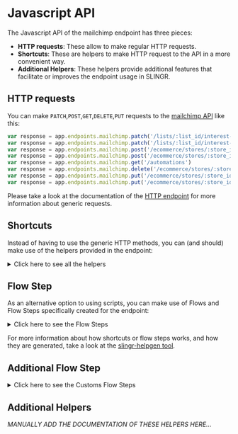 # Javascript API

The Javascript API of the mailchimp endpoint has three pieces:

- **HTTP requests**: These allow to make regular HTTP requests.
- **Shortcuts**: These are helpers to make HTTP request to the API in a more convenient way.
- **Additional Helpers**: These helpers provide additional features that facilitate or improves the endpoint usage in SLINGR.

## HTTP requests
You can make `PATCH`,`POST`,`GET`,`DELETE`,`PUT` requests to the [mailchimp API](API_URL_HERE) like this:
```javascript
var response = app.endpoints.mailchimp.patch('/lists/:list_id/interest-categories/:interest_category_id/interests/:interest_id', body)
var response = app.endpoints.mailchimp.patch('/lists/:list_id/interest-categories/:interest_category_id/interests/:interest_id')
var response = app.endpoints.mailchimp.post('/ecommerce/stores/:store_id/products/:product_id/variants', body)
var response = app.endpoints.mailchimp.post('/ecommerce/stores/:store_id/products/:product_id/variants')
var response = app.endpoints.mailchimp.get('/automations')
var response = app.endpoints.mailchimp.delete('/ecommerce/stores/:store_id/customers/:customer_id')
var response = app.endpoints.mailchimp.put('/ecommerce/stores/:store_id/products/:product_id/variants/:variant_id', body)
var response = app.endpoints.mailchimp.put('/ecommerce/stores/:store_id/products/:product_id/variants/:variant_id')
```

Please take a look at the documentation of the [HTTP endpoint](https://github.com/slingr-stack/http-endpoint#javascript-api)
for more information about generic requests.

## Shortcuts

Instead of having to use the generic HTTP methods, you can (and should) make use of the helpers provided in the endpoint:
<details>
    <summary>Click here to see all the helpers</summary>

<br>

* API URL: '/batch-webhooks/:batch_webhook_id'
* HTTP Method: 'PATCH'
```javascript
app.endpoints.mailchimp.batchWebhooks.patch(batchWebhookId, body)
```
---
* API URL: '/campaign-folders/:folder_id'
* HTTP Method: 'PATCH'
```javascript
app.endpoints.mailchimp.campaignFolders.patch(folderId, body)
```
---
* API URL: '/campaigns/:campaign_id'
* HTTP Method: 'PATCH'
```javascript
app.endpoints.mailchimp.campaigns.patch(campaignId, body)
```
---
* API URL: '/campaigns/:campaign_id/feedback/:feedback_id'
* HTTP Method: 'PATCH'
```javascript
app.endpoints.mailchimp.campaigns.feedback.patch(campaignId, feedbackId, body)
```
---
* API URL: '/ecommerce/stores/:store_id'
* HTTP Method: 'PATCH'
```javascript
app.endpoints.mailchimp.ecommerce.stores.patch(storeId, body)
```
---
* API URL: '/ecommerce/stores/:store_id/carts/:cart_id'
* HTTP Method: 'PATCH'
```javascript
app.endpoints.mailchimp.ecommerce.stores.carts.patch(storeId, cartId, body)
```
---
* API URL: '/ecommerce/stores/:store_id/carts/:cart_id/lines/:line_id'
* HTTP Method: 'PATCH'
```javascript
app.endpoints.mailchimp.ecommerce.stores.carts.lines.patch(storeId, cartId, lineId, body)
```
---
* API URL: '/ecommerce/stores/:store_id/customers/:customer_id'
* HTTP Method: 'PATCH'
```javascript
app.endpoints.mailchimp.ecommerce.stores.customers.patch(storeId, customerId, body)
```
---
* API URL: '/ecommerce/stores/:store_id/orders/:order_id'
* HTTP Method: 'PATCH'
```javascript
app.endpoints.mailchimp.ecommerce.stores.orders.patch(storeId, orderId, body)
```
---
* API URL: '/ecommerce/stores/:store_id/orders/:order_id/lines/:line_id'
* HTTP Method: 'PATCH'
```javascript
app.endpoints.mailchimp.ecommerce.stores.orders.lines.patch(storeId, orderId, lineId, body)
```
---
* API URL: '/ecommerce/stores/:store_id/products/:product_id'
* HTTP Method: 'PATCH'
```javascript
app.endpoints.mailchimp.ecommerce.stores.products.patch(storeId, productId, body)
```
---
* API URL: '/ecommerce/stores/:store_id/products/:product_id/images/:image_id'
* HTTP Method: 'PATCH'
```javascript
app.endpoints.mailchimp.ecommerce.stores.products.images.patch(storeId, productId, imageId, body)
```
---
* API URL: '/ecommerce/stores/:store_id/products/:product_id/variants/:variant_id'
* HTTP Method: 'PATCH'
```javascript
app.endpoints.mailchimp.ecommerce.stores.products.variants.patch(storeId, productId, variantId, body)
```
---
* API URL: '/file-manager/files/:file_id'
* HTTP Method: 'PATCH'
```javascript
app.endpoints.mailchimp.fileManager.files.patch(fileId, body)
```
---
* API URL: '/file-manager/folders/:folder_id'
* HTTP Method: 'PATCH'
```javascript
app.endpoints.mailchimp.fileManager.folders.patch(folderId, body)
```
---
* API URL: '/lists/:list_id'
* HTTP Method: 'PATCH'
```javascript
app.endpoints.mailchimp.lists.patch(listId, body)
```
---
* API URL: '/lists/:list_id/interest-categories/:interest_category_id'
* HTTP Method: 'PATCH'
```javascript
app.endpoints.mailchimp.lists.interestCategories.patch(listId, interestCategoryId, body)
```
---
* API URL: '/lists/:list_id/interest-categories/:interest_category_id/interests/:interest_id'
* HTTP Method: 'PATCH'
```javascript
app.endpoints.mailchimp.lists.interestCategories.interests.patch(listId, interestCategoryId, interestId, body)
```
---
* API URL: '/lists/:list_id/members/:subscriber_hash'
* HTTP Method: 'PATCH'
```javascript
app.endpoints.mailchimp.lists.members.patch(listId, subscriberHash, body)
```
---
* API URL: '/lists/:list_id/members/:subscriber_hash/notes/:note_id'
* HTTP Method: 'PATCH'
```javascript
app.endpoints.mailchimp.lists.members.notes.patch(listId, subscriberHash, noteId, body)
```
---
* API URL: '/lists/:list_id/merge-fields/:merge_id'
* HTTP Method: 'PATCH'
```javascript
app.endpoints.mailchimp.lists.mergeFields.patch(listId, mergeId, body)
```
---
* API URL: '/lists/:list_id/segments/:segment_id'
* HTTP Method: 'PATCH'
```javascript
app.endpoints.mailchimp.lists.segments.patch(listId, segmentId, body)
```
---
* API URL: '/lists/:list_id/webhooks/:webhook_id'
* HTTP Method: 'PATCH'
```javascript
app.endpoints.mailchimp.lists.webhooks.patch(listId, webhookId, body)
```
---
* API URL: '/template-folders/:folder_id'
* HTTP Method: 'PATCH'
```javascript
app.endpoints.mailchimp.templateFolders.patch(folderId, body)
```
---
* API URL: '/templates/:template_id'
* HTTP Method: 'PATCH'
```javascript
app.endpoints.mailchimp.templates.patch(templateId, body)
```
---
* API URL: '/authorized-apps'
* HTTP Method: 'POST'
```javascript
app.endpoints.mailchimp.authorizedApps.post(body)
```
---
* API URL: '/automations/:workflow_id/actions/pause-all-emails'
* HTTP Method: 'POST'
```javascript
app.endpoints.mailchimp.automations.actions.pauseAllEmails.post(workflowId, body)
```
---
* API URL: '/automations/:workflow_id/actions/start-all-emails'
* HTTP Method: 'POST'
```javascript
app.endpoints.mailchimp.automations.actions.startAllEmails.post(workflowId, body)
```
---
* API URL: '/automations/:workflow_id/emails/:workflow_email_id/actions/pause'
* HTTP Method: 'POST'
```javascript
app.endpoints.mailchimp.automations.emails.actions.pause.post(workflowId, workflowEmailId, body)
```
---
* API URL: '/automations/:workflow_id/emails/:workflow_email_id/actions/start'
* HTTP Method: 'POST'
```javascript
app.endpoints.mailchimp.automations.emails.actions.start.post(workflowId, workflowEmailId, body)
```
---
* API URL: '/automations/:workflow_id/emails/:workflow_email_id/queue'
* HTTP Method: 'POST'
```javascript
app.endpoints.mailchimp.automations.emails.queue.post(workflowId, workflowEmailId, body)
```
---
* API URL: '/automations/:workflow_id/removed-subscribers'
* HTTP Method: 'POST'
```javascript
app.endpoints.mailchimp.automations.removedSubscribers.post(workflowId, body)
```
---
* API URL: '/batches'
* HTTP Method: 'POST'
```javascript
app.endpoints.mailchimp.batches.post(body)
```
---
* API URL: '/batch-webhooks'
* HTTP Method: 'POST'
```javascript
app.endpoints.mailchimp.batchWebhooks.post(body)
```
---
* API URL: '/campaign-folders'
* HTTP Method: 'POST'
```javascript
app.endpoints.mailchimp.campaignFolders.post(body)
```
---
* API URL: '/campaigns'
* HTTP Method: 'POST'
```javascript
app.endpoints.mailchimp.campaigns.post(body)
```
---
* API URL: '/campaigns/:campaign_id/actions/cancel-send'
* HTTP Method: 'POST'
```javascript
app.endpoints.mailchimp.campaigns.actions.cancelSend.post(campaignId, body)
```
---
* API URL: '/campaigns/:campaign_id/actions/pause'
* HTTP Method: 'POST'
```javascript
app.endpoints.mailchimp.campaigns.actions.pause.post(campaignId, body)
```
---
* API URL: '/campaigns/:campaign_id/actions/replicate'
* HTTP Method: 'POST'
```javascript
app.endpoints.mailchimp.campaigns.actions.replicate.post(campaignId, body)
```
---
* API URL: '/campaigns/:campaign_id/actions/resume'
* HTTP Method: 'POST'
```javascript
app.endpoints.mailchimp.campaigns.actions.resume.post(campaignId, body)
```
---
* API URL: '/campaigns/:campaign_id/actions/schedule'
* HTTP Method: 'POST'
```javascript
app.endpoints.mailchimp.campaigns.actions.schedule.post(campaignId, body)
```
---
* API URL: '/campaigns/:campaign_id/actions/send'
* HTTP Method: 'POST'
```javascript
app.endpoints.mailchimp.campaigns.actions.send.post(campaignId, body)
```
---
* API URL: '/campaigns/:campaign_id/actions/test'
* HTTP Method: 'POST'
```javascript
app.endpoints.mailchimp.campaigns.actions.test.post(campaignId, body)
```
---
* API URL: '/campaigns/:campaign_id/actions/unschedule'
* HTTP Method: 'POST'
```javascript
app.endpoints.mailchimp.campaigns.actions.unschedule.post(campaignId, body)
```
---
* API URL: '/campaigns/:campaign_id/feedback'
* HTTP Method: 'POST'
```javascript
app.endpoints.mailchimp.campaigns.feedback.post(campaignId, body)
```
---
* API URL: '/conversations/:conversation_id/messages'
* HTTP Method: 'POST'
```javascript
app.endpoints.mailchimp.conversations.messages.post(conversationId, body)
```
---
* API URL: '/ecommerce/stores'
* HTTP Method: 'POST'
```javascript
app.endpoints.mailchimp.ecommerce.stores.post(body)
```
---
* API URL: '/ecommerce/stores/:store_id/carts'
* HTTP Method: 'POST'
```javascript
app.endpoints.mailchimp.ecommerce.stores.carts.post(body)
```
---
* API URL: '/ecommerce/stores/:store_id/carts/:cart_id'
* HTTP Method: 'POST'
```javascript
app.endpoints.mailchimp.ecommerce.stores.carts.post(storeId, body)
```
---
* API URL: '/ecommerce/stores/:store_id/carts/:cart_id/lines'
* HTTP Method: 'POST'
```javascript
app.endpoints.mailchimp.ecommerce.stores.carts.lines.post(storeId, cartId, body)
```
---
* API URL: '/ecommerce/stores/:store_id/customers'
* HTTP Method: 'POST'
```javascript
app.endpoints.mailchimp.ecommerce.stores.customers.post(storeId, body)
```
---
* API URL: '/ecommerce/stores/:store_id/orders'
* HTTP Method: 'POST'
```javascript
app.endpoints.mailchimp.ecommerce.stores.orders.post(storeId, body)
```
---
* API URL: '/ecommerce/stores/:store_id/products'
* HTTP Method: 'POST'
```javascript
app.endpoints.mailchimp.ecommerce.stores.products.post(storeId, body)
```
---
* API URL: '/ecommerce/stores/:store_id/products/:product_id/images'
* HTTP Method: 'POST'
```javascript
app.endpoints.mailchimp.ecommerce.stores.products.images.post(storeId, productId, body)
```
---
* API URL: '/ecommerce/stores/:store_id/products/:product_id/variants'
* HTTP Method: 'POST'
```javascript
app.endpoints.mailchimp.ecommerce.stores.products.variants.post(storeId, productId, body)
```
---
* API URL: '/file-manager/files'
* HTTP Method: 'POST'
```javascript
app.endpoints.mailchimp.fileManager.files.post(body)
```
---
* API URL: '/file-manager/folders'
* HTTP Method: 'POST'
```javascript
app.endpoints.mailchimp.fileManager.folders.post(body)
```
---
* API URL: '/lists'
* HTTP Method: 'POST'
```javascript
app.endpoints.mailchimp.lists.post(body)
```
---
* API URL: '/lists/:list_id'
* HTTP Method: 'POST'
```javascript
app.endpoints.mailchimp.lists.post(body)
```
---
* API URL: '/lists/:list_id/interest-categories'
* HTTP Method: 'POST'
```javascript
app.endpoints.mailchimp.lists.interestCategories.post(body)
```
---
* API URL: '/lists/:list_id/interest-categories/:interest_category_id'
* HTTP Method: 'POST'
```javascript
app.endpoints.mailchimp.lists.interestCategories.post(listId, body)
```
---
* API URL: '/lists/:list_id/interest-categories/:interest_category_id/interests'
* HTTP Method: 'POST'
```javascript
app.endpoints.mailchimp.lists.interestCategories.interests.post(listId, interestCategoryId, body)
```
---
* API URL: '/lists/:list_id/members'
* HTTP Method: 'POST'
```javascript
app.endpoints.mailchimp.lists.members.post(listId, body)
```
---
* API URL: '/lists/:list_id/members/:subscriber_hash/notes'
* HTTP Method: 'POST'
```javascript
app.endpoints.mailchimp.lists.members.notes.post(listId, subscriberHash, body)
```
---
* API URL: '/lists/:list_id/merge-fields'
* HTTP Method: 'POST'
```javascript
app.endpoints.mailchimp.lists.mergeFields.post(listId, body)
```
---
* API URL: '/lists/:list_id/segments'
* HTTP Method: 'POST'
```javascript
app.endpoints.mailchimp.lists.segments.post(body)
```
---
* API URL: '/lists/:list_id/segments/:segment_id'
* HTTP Method: 'POST'
```javascript
app.endpoints.mailchimp.lists.segments.post(listId, body)
```
---
* API URL: '/lists/:list_id/segments/:segment_id/members'
* HTTP Method: 'POST'
```javascript
app.endpoints.mailchimp.lists.segments.members.post(listId, segmentId, body)
```
---
* API URL: '/lists/:list_id/signup-forms'
* HTTP Method: 'POST'
```javascript
app.endpoints.mailchimp.lists.signupForms.post(listId, body)
```
---
* API URL: '/lists/:list_id/webhooks'
* HTTP Method: 'POST'
```javascript
app.endpoints.mailchimp.lists.webhooks.post(listId, body)
```
---
* API URL: '/template-folders'
* HTTP Method: 'POST'
```javascript
app.endpoints.mailchimp.templateFolders.post(body)
```
---
* API URL: '/templates'
* HTTP Method: 'POST'
```javascript
app.endpoints.mailchimp.templates.post(body)
```
---
* API URL: '/authorized-apps'
* HTTP Method: 'GET'
```javascript
app.endpoints.mailchimp.authorizedApps.get()
```
---
* API URL: '/authorized-apps/:app_id'
* HTTP Method: 'GET'
```javascript
app.endpoints.mailchimp.authorizedApps.get()
```
---
* API URL: '/automations'
* HTTP Method: 'GET'
```javascript
app.endpoints.mailchimp.automations.get()
```
---
* API URL: '/automations/:workflow_id'
* HTTP Method: 'GET'
```javascript
app.endpoints.mailchimp.automations.get()
```
---
* API URL: '/automations/:workflow_id/emails'
* HTTP Method: 'GET'
```javascript
app.endpoints.mailchimp.automations.emails.get()
```
---
* API URL: '/automations/:workflow_id/emails/:workflow_email_id'
* HTTP Method: 'GET'
```javascript
app.endpoints.mailchimp.automations.emails.get(workflowId)
```
---
* API URL: '/automations/:workflow_id/emails/:workflow_email_id/queue'
* HTTP Method: 'GET'
```javascript
app.endpoints.mailchimp.automations.emails.queue.get(workflowId)
```
---
* API URL: '/automations/:workflow_id/emails/:workflow_email_id/queue/:subscriber_hash'
* HTTP Method: 'GET'
```javascript
app.endpoints.mailchimp.automations.emails.queue.get(workflowId, workflowEmailId)
```
---
* API URL: '/automations/:workflow_id/removed-subscribers'
* HTTP Method: 'GET'
```javascript
app.endpoints.mailchimp.automations.removedSubscribers.get(workflowId)
```
---
* API URL: '/batches'
* HTTP Method: 'GET'
```javascript
app.endpoints.mailchimp.batches.get()
```
---
* API URL: '/batches/:batch_id'
* HTTP Method: 'GET'
```javascript
app.endpoints.mailchimp.batches.get()
```
---
* API URL: '/batch-webhooks'
* HTTP Method: 'GET'
```javascript
app.endpoints.mailchimp.batchWebhooks.get()
```
---
* API URL: '/batch-webhooks/:batch_webhook_id'
* HTTP Method: 'GET'
```javascript
app.endpoints.mailchimp.batchWebhooks.get()
```
---
* API URL: '/campaign-folders'
* HTTP Method: 'GET'
```javascript
app.endpoints.mailchimp.campaignFolders.get()
```
---
* API URL: '/campaign-folders/:folder_id'
* HTTP Method: 'GET'
```javascript
app.endpoints.mailchimp.campaignFolders.get()
```
---
* API URL: '/campaigns'
* HTTP Method: 'GET'
```javascript
app.endpoints.mailchimp.campaigns.get()
```
---
* API URL: '/campaigns/:campaign_id'
* HTTP Method: 'GET'
```javascript
app.endpoints.mailchimp.campaigns.get()
```
---
* API URL: '/campaigns/:campaign_id/content'
* HTTP Method: 'GET'
```javascript
app.endpoints.mailchimp.campaigns.content.get(campaignId)
```
---
* API URL: '/campaigns/:campaign_id/feedback'
* HTTP Method: 'GET'
```javascript
app.endpoints.mailchimp.campaigns.feedback.get()
```
---
* API URL: '/campaigns/:campaign_id/feedback/:feedback_id'
* HTTP Method: 'GET'
```javascript
app.endpoints.mailchimp.campaigns.feedback.get(campaignId)
```
---
* API URL: '/campaigns/:campaign_id/send-checklist'
* HTTP Method: 'GET'
```javascript
app.endpoints.mailchimp.campaigns.sendChecklist.get(campaignId)
```
---
* API URL: '/conversations'
* HTTP Method: 'GET'
```javascript
app.endpoints.mailchimp.conversations.get()
```
---
* API URL: '/conversations/:conversation_id'
* HTTP Method: 'GET'
```javascript
app.endpoints.mailchimp.conversations.get()
```
---
* API URL: '/conversations/:conversation_id/messages'
* HTTP Method: 'GET'
```javascript
app.endpoints.mailchimp.conversations.messages.get()
```
---
* API URL: '/conversations/:conversation_id/messages/:message_id'
* HTTP Method: 'GET'
```javascript
app.endpoints.mailchimp.conversations.messages.get(conversationId)
```
---
* API URL: '/ecommerce/stores'
* HTTP Method: 'GET'
```javascript
app.endpoints.mailchimp.ecommerce.stores.get()
```
---
* API URL: '/ecommerce/stores/:store_id'
* HTTP Method: 'GET'
```javascript
app.endpoints.mailchimp.ecommerce.stores.get()
```
---
* API URL: '/ecommerce/stores/:store_id/carts/:cart_id/lines'
* HTTP Method: 'GET'
```javascript
app.endpoints.mailchimp.ecommerce.stores.carts.lines.get(storeId)
```
---
* API URL: '/ecommerce/stores/:store_id/carts/:cart_id/lines/:line_id'
* HTTP Method: 'GET'
```javascript
app.endpoints.mailchimp.ecommerce.stores.carts.lines.get(storeId, cartId)
```
---
* API URL: '/ecommerce/stores/:store_id/customers'
* HTTP Method: 'GET'
```javascript
app.endpoints.mailchimp.ecommerce.stores.customers.get()
```
---
* API URL: '/ecommerce/stores/:store_id/customers/:customer_id'
* HTTP Method: 'GET'
```javascript
app.endpoints.mailchimp.ecommerce.stores.customers.get(storeId)
```
---
* API URL: '/ecommerce/stores/:store_id/orders'
* HTTP Method: 'GET'
```javascript
app.endpoints.mailchimp.ecommerce.stores.orders.get()
```
---
* API URL: '/ecommerce/stores/:store_id/orders/:order_id'
* HTTP Method: 'GET'
```javascript
app.endpoints.mailchimp.ecommerce.stores.orders.get(storeId)
```
---
* API URL: '/ecommerce/stores/:store_id/orders/:order_id/lines'
* HTTP Method: 'GET'
```javascript
app.endpoints.mailchimp.ecommerce.stores.orders.lines.get(storeId)
```
---
* API URL: '/ecommerce/stores/:store_id/orders/:order_id/lines/:line_id'
* HTTP Method: 'GET'
```javascript
app.endpoints.mailchimp.ecommerce.stores.orders.lines.get(storeId, orderId)
```
---
* API URL: '/ecommerce/stores/:store_id/products'
* HTTP Method: 'GET'
```javascript
app.endpoints.mailchimp.ecommerce.stores.products.get()
```
---
* API URL: '/ecommerce/stores/:store_id/products/:product_id'
* HTTP Method: 'GET'
```javascript
app.endpoints.mailchimp.ecommerce.stores.products.get(storeId)
```
---
* API URL: '/ecommerce/stores/:store_id/products/:product_id/images'
* HTTP Method: 'GET'
```javascript
app.endpoints.mailchimp.ecommerce.stores.products.images.get(storeId)
```
---
* API URL: '/ecommerce/stores/:store_id/products/:product_id/images/:image_id'
* HTTP Method: 'GET'
```javascript
app.endpoints.mailchimp.ecommerce.stores.products.images.get(storeId, productId)
```
---
* API URL: '/ecommerce/stores/:store_id/products/:product_id/variants'
* HTTP Method: 'GET'
```javascript
app.endpoints.mailchimp.ecommerce.stores.products.variants.get(storeId)
```
---
* API URL: '/ecommerce/stores/:store_id/products/:product_id/variants/:variant_id'
* HTTP Method: 'GET'
```javascript
app.endpoints.mailchimp.ecommerce.stores.products.variants.get(storeId, productId)
```
---
* API URL: '/file-manager/files'
* HTTP Method: 'GET'
```javascript
app.endpoints.mailchimp.fileManager.files.get()
```
---
* API URL: '/file-manager/files/:file_id'
* HTTP Method: 'GET'
```javascript
app.endpoints.mailchimp.fileManager.files.get()
```
---
* API URL: '/file-manager/folders'
* HTTP Method: 'GET'
```javascript
app.endpoints.mailchimp.fileManager.folders.get()
```
---
* API URL: '/file-manager/folders/:folder_id'
* HTTP Method: 'GET'
```javascript
app.endpoints.mailchimp.fileManager.folders.get()
```
---
* API URL: '/lists'
* HTTP Method: 'GET'
```javascript
app.endpoints.mailchimp.lists.get()
```
---
* API URL: '/lists/:list_id'
* HTTP Method: 'GET'
```javascript
app.endpoints.mailchimp.lists.get()
```
---
* API URL: '/lists/:list_id/abuse-reports'
* HTTP Method: 'GET'
```javascript
app.endpoints.mailchimp.lists.abuseReports.get()
```
---
* API URL: '/lists/:list_id/abuse-reports/:report_id'
* HTTP Method: 'GET'
```javascript
app.endpoints.mailchimp.lists.abuseReports.get(listId)
```
---
* API URL: '/lists/:list_id/activity'
* HTTP Method: 'GET'
```javascript
app.endpoints.mailchimp.lists.activity.get(listId)
```
---
* API URL: '/lists/:list_id/clients'
* HTTP Method: 'GET'
```javascript
app.endpoints.mailchimp.lists.clients.get(listId)
```
---
* API URL: '/lists/:list_id/growth-history'
* HTTP Method: 'GET'
```javascript
app.endpoints.mailchimp.lists.growthHistory.get()
```
---
* API URL: '/lists/:list_id/growth-history/:month'
* HTTP Method: 'GET'
```javascript
app.endpoints.mailchimp.lists.growthHistory.get(listId)
```
---
* API URL: '/lists/:list_id/interest-categories/:interest_category_id/interests'
* HTTP Method: 'GET'
```javascript
app.endpoints.mailchimp.lists.interestCategories.interests.get(listId)
```
---
* API URL: '/lists/:list_id/interest-categories/:interest_category_id/interests/:interest_id'
* HTTP Method: 'GET'
```javascript
app.endpoints.mailchimp.lists.interestCategories.interests.get(listId, interestCategoryId)
```
---
* API URL: '/lists/:list_id/locations'
* HTTP Method: 'GET'
```javascript
app.endpoints.mailchimp.lists.locations.get(listId)
```
---
* API URL: '/lists/:list_id/members'
* HTTP Method: 'GET'
```javascript
app.endpoints.mailchimp.lists.members.get()
```
---
* API URL: '/lists/:list_id/members/:subscriber_hash'
* HTTP Method: 'GET'
```javascript
app.endpoints.mailchimp.lists.members.get(listId)
```
---
* API URL: '/lists/:list_id/members/:subscriber_hash/activity'
* HTTP Method: 'GET'
```javascript
app.endpoints.mailchimp.lists.members.activity.get(listId, subscriberHash)
```
---
* API URL: '/lists/:list_id/members/:subscriber_hash/goals'
* HTTP Method: 'GET'
```javascript
app.endpoints.mailchimp.lists.members.goals.get(listId, subscriberHash)
```
---
* API URL: '/lists/:list_id/members/:subscriber_hash/notes'
* HTTP Method: 'GET'
```javascript
app.endpoints.mailchimp.lists.members.notes.get(listId)
```
---
* API URL: '/lists/:list_id/members/:subscriber_hash/notes/:note_id'
* HTTP Method: 'GET'
```javascript
app.endpoints.mailchimp.lists.members.notes.get(listId, subscriberHash)
```
---
* API URL: '/lists/:list_id/merge-fields'
* HTTP Method: 'GET'
```javascript
app.endpoints.mailchimp.lists.mergeFields.get()
```
---
* API URL: '/lists/:list_id/merge-fields/:merge_id'
* HTTP Method: 'GET'
```javascript
app.endpoints.mailchimp.lists.mergeFields.get(listId)
```
---
* API URL: '/lists/:list_id/segments'
* HTTP Method: 'GET'
```javascript
app.endpoints.mailchimp.lists.segments.get()
```
---
* API URL: '/lists/:list_id/segments/:segment_id'
* HTTP Method: 'GET'
```javascript
app.endpoints.mailchimp.lists.segments.get(listId)
```
---
* API URL: '/lists/:list_id/segments/:segment_id/members'
* HTTP Method: 'GET'
```javascript
app.endpoints.mailchimp.lists.segments.members.get(listId, segmentId)
```
---
* API URL: '/lists/:list_id/signup-forms'
* HTTP Method: 'GET'
```javascript
app.endpoints.mailchimp.lists.signupForms.get(listId)
```
---
* API URL: '/lists/:list_id/webhooks'
* HTTP Method: 'GET'
```javascript
app.endpoints.mailchimp.lists.webhooks.get()
```
---
* API URL: '/lists/:list_id/webhooks/:webhook_id'
* HTTP Method: 'GET'
```javascript
app.endpoints.mailchimp.lists.webhooks.get(listId)
```
---
* API URL: '/reports'
* HTTP Method: 'GET'
```javascript
app.endpoints.mailchimp.reports.get()
```
---
* API URL: '/reports/:campaign_id'
* HTTP Method: 'GET'
```javascript
app.endpoints.mailchimp.reports.get()
```
---
* API URL: '/reports/:campaign_id/abuse-reports'
* HTTP Method: 'GET'
```javascript
app.endpoints.mailchimp.reports.abuseReports.get()
```
---
* API URL: '/reports/:campaign_id/abuse-reports/:report_id'
* HTTP Method: 'GET'
```javascript
app.endpoints.mailchimp.reports.abuseReports.get(campaignId)
```
---
* API URL: '/reports/:campaign_id/advice'
* HTTP Method: 'GET'
```javascript
app.endpoints.mailchimp.reports.advice.get(campaignId)
```
---
* API URL: '/reports/:campaign_id/click-details'
* HTTP Method: 'GET'
```javascript
app.endpoints.mailchimp.reports.clickDetails.get()
```
---
* API URL: '/reports/:campaign_id/click-details/:link_id'
* HTTP Method: 'GET'
```javascript
app.endpoints.mailchimp.reports.clickDetails.get(campaignId)
```
---
* API URL: '/reports/:campaign_id/click-details/:link_id/members'
* HTTP Method: 'GET'
```javascript
app.endpoints.mailchimp.reports.clickDetails.members.get(campaignId)
```
---
* API URL: '/reports/:campaign_id/click-details/:link_id/members/:subscriber_hash'
* HTTP Method: 'GET'
```javascript
app.endpoints.mailchimp.reports.clickDetails.members.get(campaignId, linkId)
```
---
* API URL: '/reports/:campaign_id/domain-performance'
* HTTP Method: 'GET'
```javascript
app.endpoints.mailchimp.reports.domainPerformance.get(campaignId)
```
---
* API URL: '/reports/:campaign_id/eepurl'
* HTTP Method: 'GET'
```javascript
app.endpoints.mailchimp.reports.eepurl.get(campaignId)
```
---
* API URL: '/reports/:campaign_id/email-activity'
* HTTP Method: 'GET'
```javascript
app.endpoints.mailchimp.reports.emailActivity.get()
```
---
* API URL: '/reports/:campaign_id/email-activity/:subscriber_hash'
* HTTP Method: 'GET'
```javascript
app.endpoints.mailchimp.reports.emailActivity.get(campaignId)
```
---
* API URL: '/reports/:campaign_id/locations'
* HTTP Method: 'GET'
```javascript
app.endpoints.mailchimp.reports.locations.get(campaignId)
```
---
* API URL: '/reports/:campaign_id/sent-to'
* HTTP Method: 'GET'
```javascript
app.endpoints.mailchimp.reports.sentTo.get()
```
---
* API URL: '/reports/:campaign_id/sent-to/:subscriber_hash'
* HTTP Method: 'GET'
```javascript
app.endpoints.mailchimp.reports.sentTo.get(campaignId)
```
---
* API URL: '/reports/:campaign_id/sub-reports'
* HTTP Method: 'GET'
```javascript
app.endpoints.mailchimp.reports.subReports.get(campaignId)
```
---
* API URL: '/reports/:campaign_id/unsubscribed'
* HTTP Method: 'GET'
```javascript
app.endpoints.mailchimp.reports.unsubscribed.get()
```
---
* API URL: '/reports/:campaign_id/unsubscribed/:subscriber_hash'
* HTTP Method: 'GET'
```javascript
app.endpoints.mailchimp.reports.unsubscribed.get(campaignId)
```
---
* API URL: '/search-campaigns'
* HTTP Method: 'GET'
```javascript
app.endpoints.mailchimp.searchCampaigns.get()
```
---
* API URL: '/search-members'
* HTTP Method: 'GET'
```javascript
app.endpoints.mailchimp.searchMembers.get()
```
---
* API URL: '/template-folders'
* HTTP Method: 'GET'
```javascript
app.endpoints.mailchimp.templateFolders.get()
```
---
* API URL: '/template-folders/:folder_id'
* HTTP Method: 'GET'
```javascript
app.endpoints.mailchimp.templateFolders.get()
```
---
* API URL: '/templates'
* HTTP Method: 'GET'
```javascript
app.endpoints.mailchimp.templates.get()
```
---
* API URL: '/templates/:template_id'
* HTTP Method: 'GET'
```javascript
app.endpoints.mailchimp.templates.get()
```
---
* API URL: '/templates/:template_id/default-content'
* HTTP Method: 'GET'
```javascript
app.endpoints.mailchimp.templates.defaultContent.get(templateId)
```
---
* API URL: '/automations/:workflow_id/emails/:workflow_email_id'
* HTTP Method: 'DELETE'
```javascript
app.endpoints.mailchimp.automations.emails.delete(workflowId, workflowEmailId)
```
---
* API URL: '/batches/:batch_id'
* HTTP Method: 'DELETE'
```javascript
app.endpoints.mailchimp.batches.delete(batchId)
```
---
* API URL: '/batch-webhooks/:batch_webhook_id'
* HTTP Method: 'DELETE'
```javascript
app.endpoints.mailchimp.batchWebhooks.delete(batchWebhookId)
```
---
* API URL: '/campaign-folders/:folder_id'
* HTTP Method: 'DELETE'
```javascript
app.endpoints.mailchimp.campaignFolders.delete(folderId)
```
---
* API URL: '/campaigns/:campaign_id'
* HTTP Method: 'DELETE'
```javascript
app.endpoints.mailchimp.campaigns.delete(campaignId)
```
---
* API URL: '/campaigns/:campaign_id/feedback/:feedback_id'
* HTTP Method: 'DELETE'
```javascript
app.endpoints.mailchimp.campaigns.feedback.delete(campaignId, feedbackId)
```
---
* API URL: '/ecommerce/stores/:store_id'
* HTTP Method: 'DELETE'
```javascript
app.endpoints.mailchimp.ecommerce.stores.delete(storeId)
```
---
* API URL: '/ecommerce/stores/:store_id/carts/:cart_id'
* HTTP Method: 'DELETE'
```javascript
app.endpoints.mailchimp.ecommerce.stores.carts.delete(storeId, cartId)
```
---
* API URL: '/ecommerce/stores/:store_id/carts/:cart_id/lines/:line_id'
* HTTP Method: 'DELETE'
```javascript
app.endpoints.mailchimp.ecommerce.stores.carts.lines.delete(storeId, cartId, lineId)
```
---
* API URL: '/ecommerce/stores/:store_id/customers/:customer_id'
* HTTP Method: 'DELETE'
```javascript
app.endpoints.mailchimp.ecommerce.stores.customers.delete(storeId, customerId)
```
---
* API URL: '/ecommerce/stores/:store_id/orders/:order_id'
* HTTP Method: 'DELETE'
```javascript
app.endpoints.mailchimp.ecommerce.stores.orders.delete(storeId, orderId)
```
---
* API URL: '/ecommerce/stores/:store_id/orders/:order_id/lines/:line_id'
* HTTP Method: 'DELETE'
```javascript
app.endpoints.mailchimp.ecommerce.stores.orders.lines.delete(storeId, orderId, lineId)
```
---
* API URL: '/ecommerce/stores/:store_id/products/:product_id'
* HTTP Method: 'DELETE'
```javascript
app.endpoints.mailchimp.ecommerce.stores.products.delete(storeId, productId)
```
---
* API URL: '/ecommerce/stores/:store_id/products/:product_id/images/:image_id'
* HTTP Method: 'DELETE'
```javascript
app.endpoints.mailchimp.ecommerce.stores.products.images.delete(storeId, productId, imageId)
```
---
* API URL: '/ecommerce/stores/:store_id/products/:product_id/variants/:variant_id'
* HTTP Method: 'DELETE'
```javascript
app.endpoints.mailchimp.ecommerce.stores.products.variants.delete(storeId, productId, variantId)
```
---
* API URL: '/file-manager/files/:file_id'
* HTTP Method: 'DELETE'
```javascript
app.endpoints.mailchimp.fileManager.files.delete(fileId)
```
---
* API URL: '/file-manager/folders/:folder_id'
* HTTP Method: 'DELETE'
```javascript
app.endpoints.mailchimp.fileManager.folders.delete(folderId)
```
---
* API URL: '/lists/:list_id'
* HTTP Method: 'DELETE'
```javascript
app.endpoints.mailchimp.lists.delete(listId)
```
---
* API URL: '/lists/:list_id/interest-categories/:interest_category_id'
* HTTP Method: 'DELETE'
```javascript
app.endpoints.mailchimp.lists.interestCategories.delete(listId, interestCategoryId)
```
---
* API URL: '/lists/:list_id/interest-categories/:interest_category_id/interests/:interest_id'
* HTTP Method: 'DELETE'
```javascript
app.endpoints.mailchimp.lists.interestCategories.interests.delete(listId, interestCategoryId, interestId)
```
---
* API URL: '/lists/:list_id/members/:subscriber_hash'
* HTTP Method: 'DELETE'
```javascript
app.endpoints.mailchimp.lists.members.delete(listId, subscriberHash)
```
---
* API URL: '/lists/:list_id/members/:subscriber_hash/notes/:note_id'
* HTTP Method: 'DELETE'
```javascript
app.endpoints.mailchimp.lists.members.notes.delete(listId, subscriberHash, noteId)
```
---
* API URL: '/lists/:list_id/merge-fields/:merge_id'
* HTTP Method: 'DELETE'
```javascript
app.endpoints.mailchimp.lists.mergeFields.delete(listId, mergeId)
```
---
* API URL: '/lists/:list_id/segments/:segment_id'
* HTTP Method: 'DELETE'
```javascript
app.endpoints.mailchimp.lists.segments.delete(listId, segmentId)
```
---
* API URL: '/lists/:list_id/segments/:segment_id/members/:subscriber_hash'
* HTTP Method: 'DELETE'
```javascript
app.endpoints.mailchimp.lists.segments.members.delete(listId, segmentId, subscriberHash)
```
---
* API URL: '/lists/:list_id/webhooks/:webhook_id'
* HTTP Method: 'DELETE'
```javascript
app.endpoints.mailchimp.lists.webhooks.delete(listId, webhookId)
```
---
* API URL: '/template-folders/:folder_id'
* HTTP Method: 'DELETE'
```javascript
app.endpoints.mailchimp.templateFolders.delete(folderId)
```
---
* API URL: '/templates/:template_id'
* HTTP Method: 'DELETE'
```javascript
app.endpoints.mailchimp.templates.delete(templateId)
```
---
* API URL: '/campaigns/:campaign_id/content'
* HTTP Method: 'PUT'
```javascript
app.endpoints.mailchimp.campaigns.content.put(campaignId, body)
```
---
* API URL: '/ecommerce/stores/:store_id/customers/:customer_id'
* HTTP Method: 'PUT'
```javascript
app.endpoints.mailchimp.ecommerce.stores.customers.put(storeId, customerId, body)
```
---
* API URL: '/ecommerce/stores/:store_id/products/:product_id/variants/:variant_id'
* HTTP Method: 'PUT'
```javascript
app.endpoints.mailchimp.ecommerce.stores.products.variants.put(storeId, productId, variantId, body)
```
---
* API URL: '/lists/:list_id/members/:subscriber_hash'
* HTTP Method: 'PUT'
```javascript
app.endpoints.mailchimp.lists.members.put(listId, subscriberHash, body)
```
---

</details>
    
## Flow Step

As an alternative option to using scripts, you can make use of Flows and Flow Steps specifically created for the endpoint: 
<details>
    <summary>Click here to see the Flow Steps</summary>

<br>



### Generic Flow Step

Generic flow step for full use of the entire endpoint and its services.

<h3>Inputs</h3>

<table>
    <thead>
    <tr>
        <th>Label</th>
        <th>Type</th>
        <th>Required</th>
        <th>Default</th>
        <th>Visibility</th>
        <th>Description</th>
    </tr>
    </thead>
    <tbody>
    <tr>
        <td>URL (Method)</td>
        <td>choice</td>
        <td>yes</td>
        <td> - </td>
        <td>Always</td>
        <td>
            This is the http method to be used against the endpoint. <br>
            Possible values are: <br>
            <i><strong>PATCH,POST,GET,DELETE,PUT</strong></i>
        </td>
    </tr>
    <tr>
        <td>URL (Path)</td>
        <td>choice</td>
        <td>yes</td>
        <td> - </td>
        <td>Always</td>
        <td>
            The url to which this endpoint will send the request. This is the exact service to which the http request will be made. <br>
            Possible values are: <br>
            <i><strong>/batch-webhooks/{batch_webhook_id}<br>/campaign-folders/{folder_id}<br>/campaigns/{campaign_id}<br>/campaigns/{campaign_id}/feedback/{feedback_id}<br>/ecommerce/stores/{store_id}<br>/ecommerce/stores/{store_id}/carts/{cart_id}<br>/ecommerce/stores/{store_id}/carts/{cart_id}/lines/{line_id}<br>/ecommerce/stores/{store_id}/customers/{customer_id}<br>/ecommerce/stores/{store_id}/orders/{order_id}<br>/ecommerce/stores/{store_id}/orders/{order_id}/lines/{line_id}<br>/ecommerce/stores/{store_id}/products/{product_id}<br>/ecommerce/stores/{store_id}/products/{product_id}/images/{image_id}<br>/ecommerce/stores/{store_id}/products/{product_id}/variants/{variant_id}<br>/file-manager/files/{file_id}<br>/file-manager/folders/{folder_id}<br>/lists/{list_id}<br>/lists/{list_id}/interest-categories/{interest_category_id}<br>/lists/{list_id}/interest-categories/{interest_category_id}/interests/{interest_id}<br>/lists/{list_id}/members/{subscriber_hash}<br>/lists/{list_id}/members/{subscriber_hash}/notes/{note_id}<br>/lists/{list_id}/merge-fields/{merge_id}<br>/lists/{list_id}/segments/{segment_id}<br>/lists/{list_id}/webhooks/{webhook_id}<br>/template-folders/{folder_id}<br>/templates/{template_id}<br>/authorized-apps<br>/automations/{workflow_id}/actions/pause-all-emails<br>/automations/{workflow_id}/actions/start-all-emails<br>/automations/{workflow_id}/emails/{workflow_email_id}/actions/pause<br>/automations/{workflow_id}/emails/{workflow_email_id}/actions/start<br>/automations/{workflow_id}/emails/{workflow_email_id}/queue<br>/automations/{workflow_id}/removed-subscribers<br>/batches<br>/batch-webhooks<br>/campaign-folders<br>/campaigns<br>/campaigns/{campaign_id}/actions/cancel-send<br>/campaigns/{campaign_id}/actions/pause<br>/campaigns/{campaign_id}/actions/replicate<br>/campaigns/{campaign_id}/actions/resume<br>/campaigns/{campaign_id}/actions/schedule<br>/campaigns/{campaign_id}/actions/send<br>/campaigns/{campaign_id}/actions/test<br>/campaigns/{campaign_id}/actions/unschedule<br>/campaigns/{campaign_id}/feedback<br>/conversations/{conversation_id}/messages<br>/ecommerce/stores<br>/ecommerce/stores/{store_id}/carts<br>/ecommerce/stores/{store_id}/carts/{cart_id}<br>/ecommerce/stores/{store_id}/carts/{cart_id}/lines<br>/ecommerce/stores/{store_id}/customers<br>/ecommerce/stores/{store_id}/orders<br>/ecommerce/stores/{store_id}/products<br>/ecommerce/stores/{store_id}/products/{product_id}/images<br>/ecommerce/stores/{store_id}/products/{product_id}/variants<br>/file-manager/files<br>/file-manager/folders<br>/lists<br>/lists/{list_id}<br>/lists/{list_id}/interest-categories<br>/lists/{list_id}/interest-categories/{interest_category_id}<br>/lists/{list_id}/interest-categories/{interest_category_id}/interests<br>/lists/{list_id}/members<br>/lists/{list_id}/members/{subscriber_hash}/notes<br>/lists/{list_id}/merge-fields<br>/lists/{list_id}/segments<br>/lists/{list_id}/segments/{segment_id}<br>/lists/{list_id}/segments/{segment_id}/members<br>/lists/{list_id}/signup-forms<br>/lists/{list_id}/webhooks<br>/template-folders<br>/templates<br>/authorized-apps<br>/authorized-apps/{app_id}<br>/automations<br>/automations/{workflow_id}<br>/automations/{workflow_id}/emails<br>/automations/{workflow_id}/emails/{workflow_email_id}<br>/automations/{workflow_id}/emails/{workflow_email_id}/queue<br>/automations/{workflow_id}/emails/{workflow_email_id}/queue/{subscriber_hash}<br>/automations/{workflow_id}/removed-subscribers<br>/batches<br>/batches/{batch_id}<br>/batch-webhooks<br>/batch-webhooks/{batch_webhook_id}<br>/campaign-folders<br>/campaign-folders/{folder_id}<br>/campaigns<br>/campaigns/{campaign_id}<br>/campaigns/{campaign_id}/content<br>/campaigns/{campaign_id}/feedback<br>/campaigns/{campaign_id}/feedback/{feedback_id}<br>/campaigns/{campaign_id}/send-checklist<br>/conversations<br>/conversations/{conversation_id}<br>/conversations/{conversation_id}/messages<br>/conversations/{conversation_id}/messages/{message_id}<br>/ecommerce/stores<br>/ecommerce/stores/{store_id}<br>/ecommerce/stores/{store_id}/carts/{cart_id}/lines<br>/ecommerce/stores/{store_id}/carts/{cart_id}/lines/{line_id}<br>/ecommerce/stores/{store_id}/customers<br>/ecommerce/stores/{store_id}/customers/{customer_id}<br>/ecommerce/stores/{store_id}/orders<br>/ecommerce/stores/{store_id}/orders/{order_id}<br>/ecommerce/stores/{store_id}/orders/{order_id}/lines<br>/ecommerce/stores/{store_id}/orders/{order_id}/lines/{line_id}<br>/ecommerce/stores/{store_id}/products<br>/ecommerce/stores/{store_id}/products/{product_id}<br>/ecommerce/stores/{store_id}/products/{product_id}/images<br>/ecommerce/stores/{store_id}/products/{product_id}/images/{image_id}<br>/ecommerce/stores/{store_id}/products/{product_id}/variants<br>/ecommerce/stores/{store_id}/products/{product_id}/variants/{variant_id}<br>/file-manager/files<br>/file-manager/files/{file_id}<br>/file-manager/folders<br>/file-manager/folders/{folder_id}<br>/lists<br>/lists/{list_id}<br>/lists/{list_id}/abuse-reports<br>/lists/{list_id}/abuse-reports/{report_id}<br>/lists/{list_id}/activity<br>/lists/{list_id}/clients<br>/lists/{list_id}/growth-history<br>/lists/{list_id}/growth-history/{month}<br>/lists/{list_id}/interest-categories/{interest_category_id}/interests<br>/lists/{list_id}/interest-categories/{interest_category_id}/interests/{interest_id}<br>/lists/{list_id}/locations<br>/lists/{list_id}/members<br>/lists/{list_id}/members/{subscriber_hash}<br>/lists/{list_id}/members/{subscriber_hash}/activity<br>/lists/{list_id}/members/{subscriber_hash}/goals<br>/lists/{list_id}/members/{subscriber_hash}/notes<br>/lists/{list_id}/members/{subscriber_hash}/notes/{note_id}<br>/lists/{list_id}/merge-fields<br>/lists/{list_id}/merge-fields/{merge_id}<br>/lists/{list_id}/segments<br>/lists/{list_id}/segments/{segment_id}<br>/lists/{list_id}/segments/{segment_id}/members<br>/lists/{list_id}/signup-forms<br>/lists/{list_id}/webhooks<br>/lists/{list_id}/webhooks/{webhook_id}<br>/reports<br>/reports/{campaign_id}<br>/reports/{campaign_id}/abuse-reports<br>/reports/{campaign_id}/abuse-reports/{report_id}<br>/reports/{campaign_id}/advice<br>/reports/{campaign_id}/click-details<br>/reports/{campaign_id}/click-details/{link_id}<br>/reports/{campaign_id}/click-details/{link_id}/members<br>/reports/{campaign_id}/click-details/{link_id}/members/{subscriber_hash}<br>/reports/{campaign_id}/domain-performance<br>/reports/{campaign_id}/eepurl<br>/reports/{campaign_id}/email-activity<br>/reports/{campaign_id}/email-activity/{subscriber_hash}<br>/reports/{campaign_id}/locations<br>/reports/{campaign_id}/sent-to<br>/reports/{campaign_id}/sent-to/{subscriber_hash}<br>/reports/{campaign_id}/sub-reports<br>/reports/{campaign_id}/unsubscribed<br>/reports/{campaign_id}/unsubscribed/{subscriber_hash}<br>/search-campaigns<br>/search-members<br>/template-folders<br>/template-folders/{folder_id}<br>/templates<br>/templates/{template_id}<br>/templates/{template_id}/default-content<br>/automations/{workflow_id}/emails/{workflow_email_id}<br>/batches/{batch_id}<br>/batch-webhooks/{batch_webhook_id}<br>/campaign-folders/{folder_id}<br>/campaigns/{campaign_id}<br>/campaigns/{campaign_id}/feedback/{feedback_id}<br>/ecommerce/stores/{store_id}<br>/ecommerce/stores/{store_id}/carts/{cart_id}<br>/ecommerce/stores/{store_id}/carts/{cart_id}/lines/{line_id}<br>/ecommerce/stores/{store_id}/customers/{customer_id}<br>/ecommerce/stores/{store_id}/orders/{order_id}<br>/ecommerce/stores/{store_id}/orders/{order_id}/lines/{line_id}<br>/ecommerce/stores/{store_id}/products/{product_id}<br>/ecommerce/stores/{store_id}/products/{product_id}/images/{image_id}<br>/ecommerce/stores/{store_id}/products/{product_id}/variants/{variant_id}<br>/file-manager/files/{file_id}<br>/file-manager/folders/{folder_id}<br>/lists/{list_id}<br>/lists/{list_id}/interest-categories/{interest_category_id}<br>/lists/{list_id}/interest-categories/{interest_category_id}/interests/{interest_id}<br>/lists/{list_id}/members/{subscriber_hash}<br>/lists/{list_id}/members/{subscriber_hash}/notes/{note_id}<br>/lists/{list_id}/merge-fields/{merge_id}<br>/lists/{list_id}/segments/{segment_id}<br>/lists/{list_id}/segments/{segment_id}/members/{subscriber_hash}<br>/lists/{list_id}/webhooks/{webhook_id}<br>/template-folders/{folder_id}<br>/templates/{template_id}<br>/campaigns/{campaign_id}/content<br>/ecommerce/stores/{store_id}/customers/{customer_id}<br>/ecommerce/stores/{store_id}/products/{product_id}/variants/{variant_id}<br>/lists/{list_id}/members/{subscriber_hash}<br></strong></i>
        </td>
    </tr>
    <tr>
        <td>Headers</td>
        <td>keyValue</td>
        <td>no</td>
        <td> - </td>
        <td>Always</td>
        <td>
            Used when you want to have a custom http header for the request.
        </td>
    </tr>
    <tr>
        <td>Query Params</td>
        <td>keyValue</td>
        <td>no</td>
        <td> - </td>
        <td>Always</td>
        <td>
            Used when you want to have a custom query params for the http call.
        </td>
    </tr>
    <tr>
        <td>Body</td>
        <td>json</td>
        <td>no</td>
        <td> - </td>
        <td>Always</td>
        <td>
            A payload of data can be sent to the server in the body of the request.
        </td>
    </tr>
    <tr>
        <td>Event</td>
        <td>dropDown</td>
        <td>no</td>
        <td> - </td>
        <td>Always</td>
        <td>
            Used to define event after the call. <br>
            Possible values are: <br>
            File Downloaded, Callback
        </td>
    </tr>
    <tr>
        <td>Callback data</td>
        <td>textarea</td>
        <td>no</td>
        <td> - </td>
        <td> Event is Callback </td>
        <td>
            This is an object you can send that you will get back when the function is processed.
        </td>
    </tr>
    <tr>
        <td>Callbacks</td>
        <td>Script</td>
        <td>no</td>
        <td> - </td>
        <td> Event is Callback </td>
        <td>
            This is a map where you can listen for different function
        </td>
    </tr>
    <tr>
        <td>Override Settings</td>
        <td>boolean</td>
        <td>no</td>
        <td> false </td>
        <td>Always</td>
        <td></td>
    </tr>
    <tr>
        <td>Follow Redirect</td>
        <td>boolean</td>
        <td>no</td>
        <td> false </td>
        <td> overrideSettings </td>
        <td>Indicates that the resource has to be downloaded into a file instead of returning it in the response.</td>
    </tr>
    <tr>
        <td>Download</td>
        <td>boolean</td>
        <td>no</td>
        <td> false </td>
        <td> overrideSettings </td>
        <td>If true the method won't return until the file has been downloaded, and it will return all the information of the file.</td>
    </tr>
    <tr>
        <td>File name</td>
        <td>text</td>
        <td>no</td>
        <td></td>
        <td> overrideSettings </td>
        <td>If provided, the file will be stored with this name. If empty the file name will be calculated from the URL.</td>
    </tr>
    <tr>
        <td>Full response</td>
        <td> boolean </td>
        <td>no</td>
        <td> false </td>
        <td> overrideSettings </td>
        <td>Include extended information about response</td>
    </tr>
    <tr>
        <td>Connection Timeout</td>
        <td> number </td>
        <td>no</td>
        <td> 5000 </td>
        <td> overrideSettings </td>
        <td>Connect timeout interval, in milliseconds (0 = infinity).</td>
    </tr>
    <tr>
        <td>Read Timeout</td>
        <td> number </td>
        <td>no</td>
        <td> 60000 </td>
        <td> overrideSettings </td>
        <td>Read timeout interval, in milliseconds (0 = infinity).</td>
    </tr>
    </tbody>
</table>

<h3>Outputs</h3>

<table>
    <thead>
    <tr>
        <th>Name</th>
        <th>Type</th>
        <th>Description</th>
    </tr>
    </thead>
    <tbody>
    <tr>
        <td>response</td>
        <td>object</td>
        <td>
            Object resulting from the response to the endpoint call.
        </td>
    </tr>
    </tbody>
</table>


</details>

For more information about how shortcuts or flow steps works, and how they are generated, take a look at the [slingr-helpgen tool](https://github.com/slingr-stack/slingr-helpgen).

## Additional Flow Step


<details>
    <summary>Click here to see the Customs Flow Steps</summary>

<br>



### Custom Flow Steps Name

Description of Custom Flow Steps

*MANUALLY ADD THE DOCUMENTATION OF THESE FLOW STEPS HERE...*


</details>

## Additional Helpers
*MANUALLY ADD THE DOCUMENTATION OF THESE HELPERS HERE...*